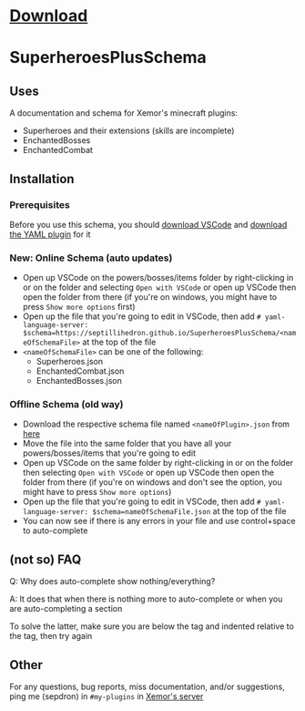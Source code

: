 # [Download](https://github.com/Septillihedron/SuperheroesPlusSchema/releases/latest)
# SuperheroesPlusSchema

## Uses
A documentation and schema for Xemor's minecraft plugins:
* Superheroes and their extensions (skills are incomplete)
* EnchantedBosses
* EnchantedCombat

## Installation
### Prerequisites
Before you use this schema, you should [download VSCode](https://code.visualstudio.com/) and [download the YAML plugin](https://marketplace.visualstudio.com/items?itemName=redhat.vscode-yaml) for it
### New: Online Schema (auto updates)
* Open up VSCode on the powers/bosses/items folder by right-clicking in or on the folder and selecting `Open with VSCode` or open up VSCode then open the folder from there
  (if you're on windows, you might have to press `Show more options` first)
* Open up the file that you're going to edit in VSCode, then add `# yaml-language-server: $schema=https://septillihedron.github.io/SuperheroesPlusSchema/<nameOfSchemaFile>` at the top of the file
* `<nameOfSchemaFile>` can be one of the following: 
  - Superheroes.json
  - EnchantedCombat.json
  - EnchantedBosses.json
### Offline Schema (old way)
* Download the respective schema file named `<nameOfPlugin>.json` from [here](https://github.com/Septillihedron/SuperheroesPlusSchema/releases/latest)
* Move the file into the same folder that you have all your powers/bosses/items that you're going to edit
* Open up VSCode on the same folder by right-clicking in or on the folder then selecting `Open with VSCode` or open up VSCode then open the folder from there
  (if you're on windows and don't see the option, you might have to press `Show more options`)
* Open up the file that you're going to edit in VSCode, then add `# yaml-language-server: $schema=nameOfSchemaFile.json` at the top of the file
* You can now see if there is any errors in your file and use control+space to auto-complete

## (not so) FAQ
Q: Why does auto-complete show nothing/everything?

A: It does that when there is nothing more to auto-complete or when you are auto-completing a section

To solve the latter, make sure you are below the tag and indented relative to the tag, then try again

## Other
For any questions, bug reports, miss documentation, and/or suggestions, ping me (sepdron) in `#my-plugins` in [Xemor's server](https://discord.gg/d7XA8nr)
